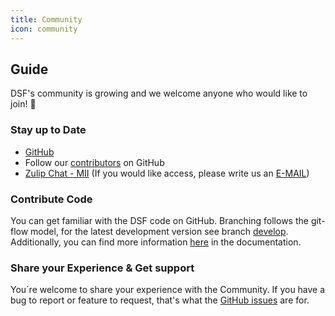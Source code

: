 ```yaml
---
title: Community
icon: community
---
```

## Guide
DSF's community is growing and we welcome anyone who would like to join! :rocket:

### Stay up to Date
- [GitHub](https://github.com/highmed/highmed-dsf)
- Follow our [contributors](/about/learnmore/contributors.md) on GitHub
- [Zulip Chat - MII](https://mii.zulipchat.com) (If you would like access, please write us an <a href="mailto:dsf-gecko@hs-heilbronn.de">E-MAIL</a>)

### Contribute Code
You can get familiar with the DSF code on GitHub. Branching follows the git-flow model, for the latest development version see branch [develop](https://github.com/highmed/highmed-dsf/tree/develop). Additionally, you can find more information [here](/doc/guideline/code/) in the documentation.

### Share your Experience & Get support 
You´re welcome to share your experience with the Community. If you have a bug to report or feature to request, that's what the [GitHub issues](https://github.com/highmed/highmed-dsf/issues) are for. 

